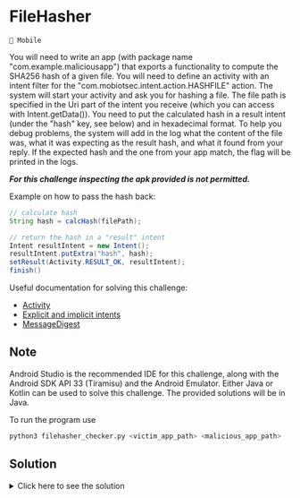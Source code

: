 # FileHasher

`📱 Mobile`

You will need to write an app (with package name "com.example.maliciousapp") that exports a functionality to compute the SHA256 hash of a given file. You will need to define an activity with an intent filter for the "com.mobiotsec.intent.action.HASHFILE" action. The system will start your activity and ask you for hashing a file. The file path is specified in the Uri part of the intent you receive (which you can access with Intent.getData()). You need to put the calculated hash in a result intent (under the "hash" key, see below) and in hexadecimal format. To help you debug problems, the system will add in the log what the content of the file was, what it was expecting as the result hash, and what it found from your reply. If the expected hash and the one from your app match, the flag will be printed in the logs.

**_For this challenge inspecting the apk provided is not permitted._**

Example on how to pass the hash back:

```java
// calculate hash
String hash = calcHash(filePath);

// return the hash in a "result" intent
Intent resultIntent = new Intent();
resultIntent.putExtra("hash", hash);
setResult(Activity.RESULT_OK, resultIntent);
finish()
```

Useful documentation for solving this challenge:

-   [Activity](https://developer.android.com/reference/android/app/Activity)
-   [Explicit and implicit intents](https://developer.android.com/guide/components/intents-filters)
-   [MessageDigest](https://developer.android.com/reference/java/security/MessageDigest)

## Note

Android Studio is the recommended IDE for this challenge, along with the Android SDK API 33 (Tiramisu) and the Android Emulator.
Either Java or Kotlin can be used to solve this challenge. The provided solutions will be in Java.

To run the program use

```bash
python3 filehasher_checker.py <victim_app_path> <malicious_app_path>
```

## Solution

<details>
	<summary>Click here to see the solution</summary>

1.  Create a new project in Android Studio with the package name "com.example.maliciousapp".

2.  Create a new activity called "HashFileActivity". Make sure to export the activity and add an intent filter for the "com.mobiotsec.intent.action.HASHFILE" action. Also, add the necessary permissions to read the file.

```xml
<activity
    android:name=".HashFileActivity"
    android:exported="true" >
    <intent-filter>
        <action android:name="com.mobiotsec.intent.action.HASHFILE" />
        <category android:name="android.intent.category.DEFAULT" />
        <data android:mimeType="text/plain"/>
    </intent-filter>
</activity>
```

3.  Implement the logic to retrieve the intent data (file path), calculate the SHA256 hash of the file, and return the hash in the result intent.

4.  Once the apk is ready, install it on the device and run the app once. Nothing will happen here, probably the app will crash because there is no UI. Then run the [victim app](victim.apk) and, if everything is correct, the flag will be printed in the logs. You can also build and export the apk and run everything using the python script:

```bash
python3 filehasher_checker.py victim.apk solution/app-debug.apk

```

Flag: `FLAG{piger_ipse_sibi_obstat}`

The activity solution can be found [HashFileActivity.java](solution/HashFileActivity.java).

</details>
